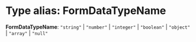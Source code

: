 # Type alias: FormDataTypeName

**FormDataTypeName**: `"string"` | `"number"` | `"integer"` | `"boolean"` | `"object"` | `"array"` | `"null"`
